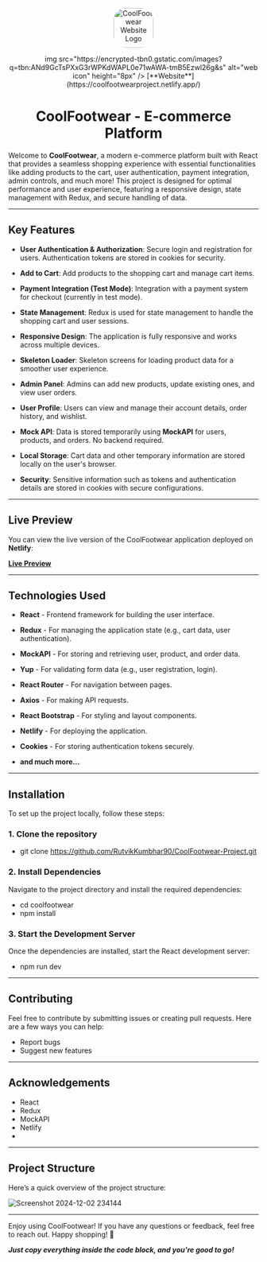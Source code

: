<p align="center">
  <img src="https://i.postimg.cc/cHSVgfM3/images-removebg-preview-modified.png" alt="CoolFootwear Website Logo" style="border-radius: 30%; height: 80px; width: 80px;"/>
</p>
<p align="center">
  img src="https://encrypted-tbn0.gstatic.com/images?q=tbn:ANd9GcTsPXxG3rWPKdWAPL0e71wAWA-tmB5Ezwl26g&s" alt="web icon" height="8px" /> [**Website**](https://coolfootwearproject.netlify.app/)
</p>

<h1 align="center">CoolFootwear - E-commerce Platform</h1>

Welcome to **CoolFootwear**, a modern e-commerce platform built with React that provides a seamless shopping experience with essential functionalities like adding products to the cart, user authentication, payment integration, admin controls, and much more! This project is designed for optimal performance and user experience, featuring a responsive design, state management with Redux, and secure handling of data.

---

## Key Features

- **User Authentication & Authorization**: Secure login and registration for users. Authentication tokens are stored in cookies for security.

- **Add to Cart**: Add products to the shopping cart and manage cart items.
 
- **Payment Integration (Test Mode)**: Integration with a payment system for checkout (currently in test mode).
 
- **State Management**: Redux is used for state management to handle the shopping cart and user sessions.
 
- **Responsive Design**: The application is fully responsive and works across multiple devices.
 
- **Skeleton Loader**: Skeleton screens for loading product data for a smoother user experience.
 
- **Admin Panel**: Admins can add new products, update existing ones, and view user orders.
 
- **User Profile**: Users can view and manage their account details, order history, and wishlist.
 
- **Mock API**: Data is stored temporarily using **MockAPI** for users, products, and orders. No backend required.
 
- **Local Storage**: Cart data and other temporary information are stored locally on the user's browser.
 
- **Security**: Sensitive information such as tokens and authentication details are stored in cookies with secure configurations.

---

## Live Preview

You can view the live version of the CoolFootwear application deployed on **Netlify**:

[**Live Preview**](https://coolfootwearproject.netlify.app/)

---

## Technologies Used

- **React** - Frontend framework for building the user interface.
 
- **Redux** - For managing the application state (e.g., cart data, user authentication).
 
- **MockAPI** - For storing and retrieving user, product, and order data.
 
- **Yup** - For validating form data (e.g., user registration, login).
 
- **React Router** - For navigation between pages.
 
- **Axios** - For making API requests.
 
- **React Bootstrap** - For styling and layout components.
 
- **Netlify** - For deploying the application.
 
- **Cookies** - For storing authentication tokens securely.
 
- **and much more...**

---

## Installation

To set up the project locally, follow these steps:

### 1. Clone the repository

- git clone https://github.com/RutvikKumbhar90/CoolFootwear-Project.git

### 2. Install Dependencies

Navigate to the project directory and install the required dependencies:

- cd coolfootwear
- npm install


### 3. Start the Development Server

Once the dependencies are installed, start the React development server:

- npm run dev

---

## Contributing

Feel free to contribute by submitting issues or creating pull requests. Here are a few ways you can help:

- Report bugs
- Suggest new features

---

## Acknowledgements

- React
- Redux
- MockAPI
- Netlify
- 
---

## Project Structure

Here’s a quick overview of the project structure:

![Screenshot 2024-12-02 234144](https://github.com/user-attachments/assets/44204b65-6eb7-4e25-b515-294a221b2450)

---

Enjoy using CoolFootwear! If you have any questions or feedback, feel free to reach out. Happy shopping! 👟

***Just copy everything inside the code block, and you're good to go!***



